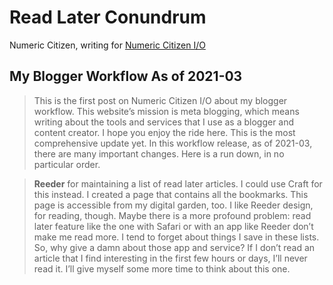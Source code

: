 # Read Later Conundrum 

Numeric Citizen, writing for [Numeric Citizen I/O](https://numericcitizen.io/2021/03/20/my-blogger-workflow-as-of-2021-03#ref-1T1O)

## My Blogger Workflow As of 2021-03

> This is the first post on Numeric Citizen I/O about my blogger workflow. This website’s mission is meta blogging, which means writing about the tools and services that I use as a blogger and content creator. I hope you enjoy the ride here. This is the most comprehensive update yet. In this workflow release, as of 2021-03, there are many important changes. Here is a run down, in no particular order.

> **Reeder** for maintaining a list of read later articles. I could use Craft for this instead. I created a page that contains all the bookmarks. This page is accessible from my digital garden, too. I like Reeder design, for reading, though. Maybe there is a more profound problem: read later feature like the one with Safari or with an app like Reeder don’t make me read more. I tend to forget about things I save in these lists. So, why give a damn about those app and service? If I don’t read an article that I find interesting in the first few hours or days, I’ll never read it. I’ll give myself some more time to think about this one.

